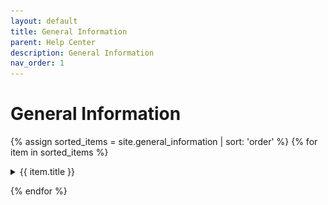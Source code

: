 ```yaml
---
layout: default
title: General Information
parent: Help Center
description: General Information
nav_order: 1
---
```


# General Information

{% assign sorted_items = site.general_information | sort: 'order' %}
{% for item in sorted_items %}

<details>
    <summary>{{ item.title }}</summary>
    {{item.content}}
    <a href="{{ item.url }}"><img alt="Share" src="/assets/images/share-icon-25x25.jpg"></a>
</details>

{% endfor %}
